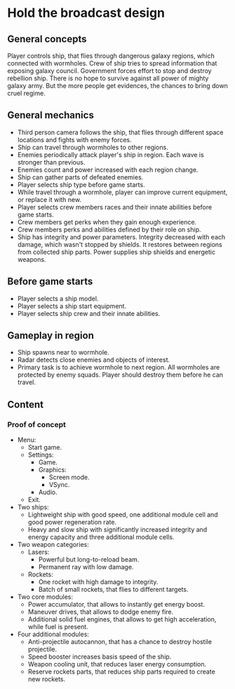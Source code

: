 # Hold the broadcast design

## General concepts
Player controls ship, that flies through dangerous galaxy regions, which connected with wormholes. Crew of ship tries to spread information that exposing galaxy council. Government forces effort to stop and destroy rebellion ship. There is no hope to survive against all power of mighty galaxy army. But the more people get evidences, the chances to bring down cruel regime.

## General mechanics
- Third person camera follows the ship, that flies through different space locations and fights with enemy forces.
- Ship can travel through wormholes to other regions.
- Enemies periodically attack player's ship in region. Each wave is stronger than previous.
- Enemies count and power increased with each region change.
- Ship can gather parts of defeated enemies.
- Player selects ship type before game starts.
- While travel through a wormhole, player can improve current equipment, or replace it with new.
- Player selects crew members races and their innate abilities before game starts.
- Crew members get perks when they gain enough experience.
- Crew members perks and abilities defined by their role on ship.
- Ship has integrity and power parameters. Integrity decreased with each damage, which wasn't stopped by shields. It restores between regions from collected ship parts. Power supplies ship shields and energetic weapons.

## Before game starts
- Player selects a ship model.
- Player selects a ship start equipment.
- Player selects ship crew and their innate abilities.

## Gameplay in region
- Ship spawns near to wormhole.
- Radar detects close enemies and objects of interest.
- Primary task is to achieve wormhole to next region. All wormholes are protected by enemy squads. Player should destroy them before he can travel.

## Content

### Proof of concept
- Menu:
    - Start game.
    - Settings:
        - Game.
        - Graphics:
            - Screen mode.
            - VSync.
        - Audio.
    - Exit.
- Two ships:
    - Lightweight ship with good speed, one additional module cell and good power regeneration rate.
    - Heavy and slow ship with significantly increased integrity and energy capacity and three additional module cells.
- Two weapon categories:
    - Lasers:
        - Powerful but long-to-reload beam.
        - Permanent ray with low damage.
    - Rockets:
        - One rocket with high damage to integrity.
        - Batch of small rockets, that flies to different targets.
- Two core modules:
    - Power accumulator, that allows to instantly get energy boost.
    - Maneuver drives, that allows to dodge enemy fire.
    - Additional solid fuel engines, that allows to get high acceleration, while fuel is present.
- Four additional modules:
    - Anti-projectile autocannon, that has a chance to destroy hostile projectile.
    - Speed booster increases basis speed of the ship.
    - Weapon cooling unit, that reduces laser energy consumption.
    - Reserve rockets parts, that reduces ship parts required to create new rockets.